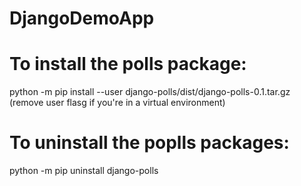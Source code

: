 # DjangoDemoApp  


# To install the polls package: 
python -m pip install --user django-polls/dist/django-polls-0.1.tar.gz (remove user flasg if you're in a virtual environment)  


# To uninstall the poplls packages:
python -m pip uninstall django-polls 
